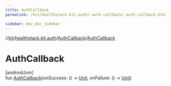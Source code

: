 ```yaml
---
title: AuthCallback
permalink: /kit/healthstack.kit.auth/-auth-callback/-auth-callback.html

sidebar: dev_doc_sidebar
---
```

//[kit](../../../index.html)/[healthstack.kit.auth](../index.html)/[AuthCallback](index.html)/[AuthCallback](-auth-callback.html)



# AuthCallback



[androidJvm]\
fun [AuthCallback](-auth-callback.html)(onSuccess: () -&gt; [Unit](https://kotlinlang.org/api/latest/jvm/stdlib/kotlin/-unit/index.html), onFailure: () -&gt; [Unit](https://kotlinlang.org/api/latest/jvm/stdlib/kotlin/-unit/index.html))




